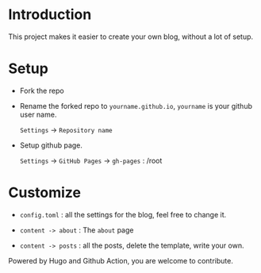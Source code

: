 # Introduction

This project makes it easier to create your own blog, without a lot of setup.


# Setup

- Fork the repo

- Rename the forked repo to `yourname.github.io`, `yourname` is your github user
  name.

  `Settings` ->  `Repository name`

- Setup github page.

  `Settings` -> `GitHub Pages` -> `gh-pages`  :  /root 


# Customize

- `config.toml` : all the settings for the blog, feel free to change it.

- `content -> about` : The `about` page

- `content -> posts` : all the posts, delete the template, write your own.


Powered by Hugo and Github Action, you are welcome to contribute.




